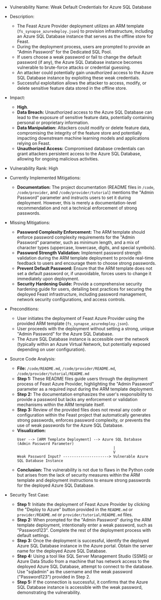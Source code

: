 - Vulnerability Name: Weak Default Credentials for Azure SQL Database

- Description:
    - The Feast Azure Provider deployment utilizes an ARM template (`fs_synapse_azuredeploy.json`) to provision infrastructure, including an Azure SQL Database instance that serves as the offline store for Feast.
    - During the deployment process, users are prompted to provide an "Admin Password" for the Dedicated SQL Pool.
    - If users choose a weak password or fail to change the default password (if any), the Azure SQL Database instance becomes vulnerable to brute-force attacks or credential guessing.
    - An attacker could potentially gain unauthorized access to the Azure SQL Database instance by exploiting these weak credentials.
    - Successful exploitation allows the attacker to access, modify, or delete sensitive feature data stored in the offline store.

- Impact:
    - **High**.
    - **Data Breach:** Unauthorized access to the Azure SQL Database can lead to the exposure of sensitive feature data, potentially containing personal or proprietary information.
    - **Data Manipulation:** Attackers could modify or delete feature data, compromising the integrity of the feature store and potentially impacting downstream machine learning models and applications relying on Feast.
    - **Unauthorized Access:**  Compromised database credentials can grant attackers persistent access to the Azure SQL Database, allowing for ongoing malicious activities.

- Vulnerability Rank: High

- Currently Implemented Mitigations:
    - **Documentation:** The project documentation (README files in `/code`, `/code/provider`, and `/code/provider/tutorial`) mentions the "Admin Password" parameter and instructs users to set it during deployment. However, this is merely a documentation-level recommendation and not a technical enforcement of strong passwords.

- Missing Mitigations:
    - **Password Complexity Enforcement:** The ARM template should enforce password complexity requirements for the "Admin Password" parameter, such as minimum length, and a mix of character types (uppercase, lowercase, digits, and special symbols).
    - **Password Strength Validation:** Implement password strength validation during the ARM template deployment to provide real-time feedback to users and encourage them to choose strong passwords.
    - **Prevent Default Password:** Ensure that the ARM template does not set a default password or, if unavoidable, forces users to change it immediately upon deployment.
    - **Security Hardening Guide:** Provide a comprehensive security hardening guide for users, detailing best practices for securing the deployed Feast infrastructure, including password management, network security configurations, and access controls.

- Preconditions:
    - User initiates the deployment of Feast Azure Provider using the provided ARM template (`fs_synapse_azuredeploy.json`).
    - User proceeds with the deployment without setting a strong, unique "Admin Password" for the Azure SQL Database.
    - The Azure SQL Database instance is accessible over the network (typically within an Azure Virtual Network, but potentially exposed depending on user configuration).

- Source Code Analysis:
    - **File:** `/code/README.md`, `/code/provider/README.md`, `/code/provider/tutorial/README.md`
    - **Step 1:** These README files guide users through the deployment process of Feast Azure Provider, highlighting the "Admin Password" parameter as a required input during the ARM template deployment.
    - **Step 2:** The documentation emphasizes the user's responsibility to provide a password but lacks any enforcement or validation mechanisms within the ARM template itself.
    - **Step 3:** Review of the provided files does not reveal any code or configuration within the Feast project that automatically generates strong passwords, enforces password complexity, or prevents the use of weak passwords for the Azure SQL Database.
    - **Visualization:**
        ```
        User --> [ARM Template Deployment] --> Azure SQL Database (Admin Password Parameter)
                                                    |
                                                    V
        Weak Password Input? ---------------------> Vulnerable Azure SQL Database Instance
        ```
    - **Conclusion:** The vulnerability is not due to flaws in the Python code but arises from the lack of security measures within the ARM template and deployment instructions to ensure strong passwords for the deployed Azure SQL Database.

- Security Test Case:
    - **Step 1:** Initiate the deployment of Feast Azure Provider by clicking the "Deploy to Azure" button provided in the `README.md` or `provider/README.md` or `provider/tutorial/README.md` files.
    - **Step 2:** When prompted for the "Admin Password" during the ARM template deployment, intentionally enter a weak password, such as "Password123". Complete the rest of the deployment process with default settings.
    - **Step 3:** Once the deployment is successful, identify the deployed Azure SQL Database instance in the Azure portal. Obtain the server name for the deployed Azure SQL Database.
    - **Step 4:** Using a tool like SQL Server Management Studio (SSMS) or Azure Data Studio from a machine that has network access to the deployed Azure SQL Database, attempt to connect to the database. Use "sqladmin" as the username and the weak password ("Password123") provided in Step 2.
    - **Step 5:** If the connection is successful, it confirms that the Azure SQL Database instance is accessible with the weak password, demonstrating the vulnerability.